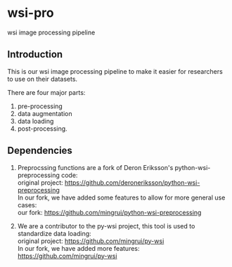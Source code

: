 # wsi-pro
wsi image processing pipeline

## Introduction
This is our wsi image processing pipeline to make it easier for researchers to use on their datasets.  

There are four major parts:  
1. pre-processing  
2. data augmentation  
3. data loading  
4. post-processing.

## Dependencies
1. Preprocssing functions are a fork of Deron Eriksson's python-wsi-preprocessing code:  
original project: https://github.com/deroneriksson/python-wsi-preprocessing  
In our fork, we have added some features to allow for more general use cases:  
our fork: https://github.com/mingrui/python-wsi-preprocessing  

2. We are a contributor to the py-wsi project, this tool is used to standardize data loading:  
original project: https://github.com/mingrui/py-wsi  
In our fork, we have added more features:    
https://github.com/mingrui/py-wsi

